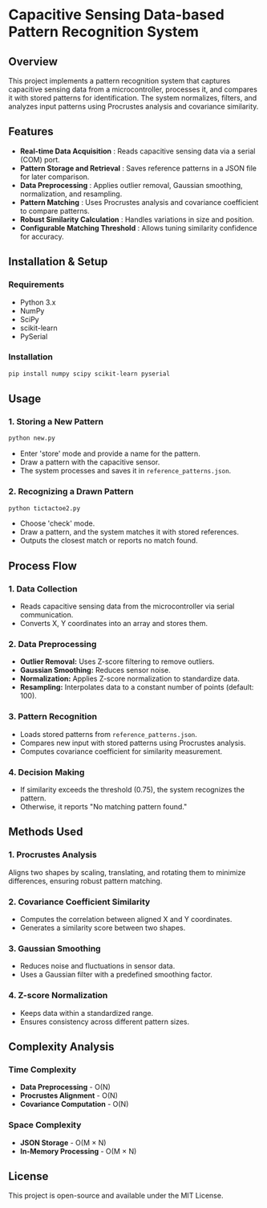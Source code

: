 # Capacitive Sensing Data-based Pattern Recognition System

## Overview
This project implements a pattern recognition system that captures capacitive sensing data from a microcontroller, 
processes it, and compares it with stored patterns for identification. The system normalizes, filters, and analyzes input 
patterns using Procrustes analysis and covariance similarity.

## Features
- **Real-time Data Acquisition** : Reads capacitive sensing data via a serial (COM) port.
- **Pattern Storage and Retrieval** : Saves reference patterns in a JSON file for later comparison.
- **Data Preprocessing** : Applies outlier removal, Gaussian smoothing, normalization, and resampling.
- **Pattern Matching** : Uses Procrustes analysis and covariance coefficient to compare patterns.
- **Robust Similarity Calculation** : Handles variations in size and position.
- **Configurable Matching Threshold** : Allows tuning similarity confidence for accuracy.

## Installation & Setup

### Requirements
- Python 3.x
- NumPy
- SciPy
- scikit-learn
- PySerial

### Installation
```sh
pip install numpy scipy scikit-learn pyserial
```

## Usage

### 1. Storing a New Pattern
```sh
python new.py
```
- Enter 'store' mode and provide a name for the pattern.
- Draw a pattern with the capacitive sensor.
- The system processes and saves it in `reference_patterns.json`.

### 2. Recognizing a Drawn Pattern
```sh
python tictactoe2.py
```
- Choose 'check' mode.
- Draw a pattern, and the system matches it with stored references.
- Outputs the closest match or reports no match found.

## Process Flow

### 1. Data Collection
- Reads capacitive sensing data from the microcontroller via serial communication.
- Converts X, Y coordinates into an array and stores them.

### 2. Data Preprocessing
- **Outlier Removal:** Uses Z-score filtering to remove outliers.
- **Gaussian Smoothing:** Reduces sensor noise.
- **Normalization:** Applies Z-score normalization to standardize data.
- **Resampling:** Interpolates data to a constant number of points (default: 100).

### 3. Pattern Recognition
- Loads stored patterns from `reference_patterns.json`.
- Compares new input with stored patterns using Procrustes analysis.
- Computes covariance coefficient for similarity measurement.

### 4. Decision Making
- If similarity exceeds the threshold (0.75), the system recognizes the pattern.
- Otherwise, it reports "No matching pattern found."

## Methods Used

### 1. Procrustes Analysis
Aligns two shapes by scaling, translating, and rotating them to minimize differences, ensuring robust pattern matching.

### 2. Covariance Coefficient Similarity
- Computes the correlation between aligned X and Y coordinates.
- Generates a similarity score between two shapes.

### 3. Gaussian Smoothing
- Reduces noise and fluctuations in sensor data.
- Uses a Gaussian filter with a predefined smoothing factor.

### 4. Z-score Normalization
- Keeps data within a standardized range.
- Ensures consistency across different pattern sizes.

## Complexity Analysis

### Time Complexity
- **Data Preprocessing** - O(N)
- **Procrustes Alignment** - O(N)
- **Covariance Computation** - O(N)

### Space Complexity
- **JSON Storage** - O(M × N)
- **In-Memory Processing** - O(M × N)

## License
This project is open-source and available under the MIT License.
